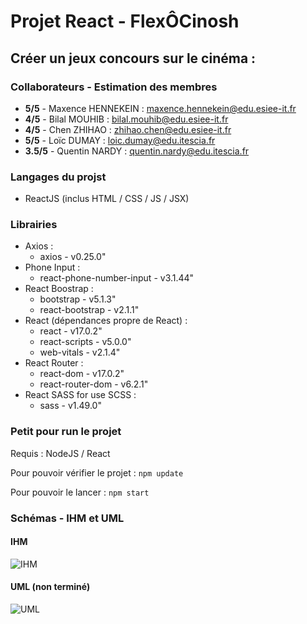 # Projet React - FlexÔCinosh

## Créer un jeux concours sur le cinéma :

### Collaborateurs - Estimation des membres
- __5/5__ - Maxence HENNEKEIN : maxence.hennekein@edu.esiee-it.fr
- __4/5__ - Bilal MOUHIB : bilal.mouhib@edu.esiee-it.fr
- __4/5__ - Chen ZHIHAO : zhihao.chen@edu.esiee-it.fr
- __5/5__ - Loïc DUMAY : loic.dumay@edu.itescia.fr
- __3.5/5__ - Quentin NARDY : quentin.nardy@edu.itescia.fr

### Langages du projst
- ReactJS (inclus HTML / CSS / JS / JSX)

### Librairies
- Axios :
  - axios - v0.25.0"
- Phone Input :
  - react-phone-number-input - v3.1.44"
- React Boostrap :
  - bootstrap - v5.1.3"
  - react-bootstrap - v2.1.1"
- React (dépendances propre de React) :
  - react - v17.0.2"
  - react-scripts - v5.0.0"
  - web-vitals - v2.1.4"
- React Router :
  - react-dom - v17.0.2"
  - react-router-dom - v6.2.1"
- React SASS for use SCSS :
  - sass - v1.49.0"

### Petit pour run le projet

Requis : NodeJS / React

Pour pouvoir vérifier le projet :
```npm update```

Pour pouvoir le lancer :
```npm start```

### Schémas - IHM et UML

#### IHM

![IHM](_readme_img/IHM.jpg)

#### UML __(non terminé)__

![UML](_readme_img/UML.jpg)
